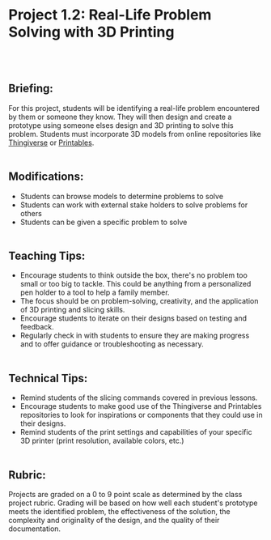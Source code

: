 # Project 1.2: Real-Life Problem Solving with 3D Printing
<br><br>

## Briefing:
For this project, students will be identifying a real-life problem encountered by them or someone they know. They will then design and create a prototype using someone elses design and 3D printing to solve this problem. Students must  incorporate 3D models from online repositories like [Thingiverse](https://thingiverse.com/) or [Printables](https://www.printables.com/model).
<br><br>

## Modifications: 
- Students can browse models to determine problems to solve
- Students can work with external stake holders to solve problems for others
- Students can be given a specific problem to solve
<br><br>

## Teaching Tips:
- Encourage students to think outside the box, there's no problem too small or too big to tackle. This could be anything from a personalized pen holder to a tool to help a family member.
- The focus should be on problem-solving, creativity, and the application of 3D printing and slicing skills.
- Encourage students to iterate on their designs based on testing and feedback.
- Regularly check in with students to ensure they are making progress and to offer guidance or troubleshooting as necessary.
<br><br>

## Technical Tips:
- Remind students of the slicing commands covered in previous lessons. 
- Encourage students to make good use of the Thingiverse and Printables repositories to look for inspirations or components that they could use in their designs.
- Remind students of the print settings and capabilities of your specific 3D printer (print resolution, available colors, etc.)
<br><br>

## Rubric:
Projects are graded on a 0 to 9 point scale as determined by the class project rubric. Grading will be based on how well each student's prototype meets the identified problem, the effectiveness of the solution, the complexity and originality of the design, and the quality of their documentation.